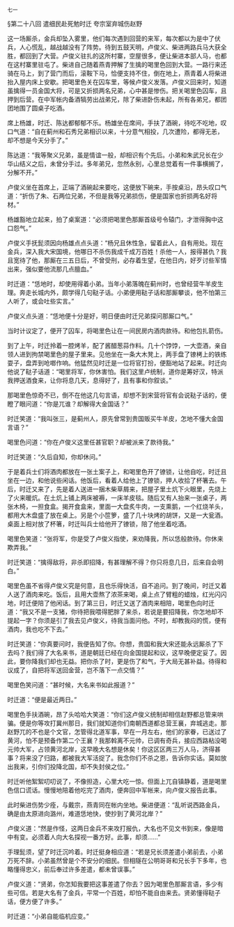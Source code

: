     七一 

   §第二十八回 遣细民赴死勉时迁 夸宗室弃城伤赵野

   这一场厮杀，金兵却坠入雾里，他们每次遇到回营的来军，每次都以为是中了伏兵，人心慌乱，越战越没有了阵势。待到五鼓天明，卢俊义、柴进两路兵马大获全胜，都回到了大营。卢俊义驻扎的这所村寨，空屋很多，便让柴进本部人马，也都在这村寨里驻屯了。柴进自己随着燕青押解了生擒的喝里色回到大营。一路行来还骑在马上，到了营门而后，滚鞍下马，恰便支持不住，倒在地上，燕青着人将柴进抬入屋内床上安歇。把喝里色关在囚车里，等候卢俊义发落。卢俊义回来时，知道虽擒得一员金国大将，可是又折损两名兄弟，心中甚是惨伤。把关喝里色囚车，且押到后营。在中军帐内备酒犒劳出战弟兄，除了柴进卧伤未起，所有各弟兄，都团团地围了圆桌子吃酒。

   席上杨雄，时迁、陈达都郁郁不乐。杨雄坐在席间，手扶了酒碗，待吃不吃地，叹口气道：“自在蓟州和石秀兄弟相识以来，十分意气相投，几次遭险，都得无恙，却不想是今天分手了。”

   陈达道：“我等聚义兄弟，虽是情谊一般，却相识有个先后。小弟和朱武兄长在少华山结义之后，未曾分手过。多年弟兄，忽然永别，心里总觉着有一件事横搁了，分解不开。”

   卢俊义坐在首席上，正端了酒碗起来要吃，这便放下碗来，手按桌沿，昂头叹口气道：“折伤了朱、石两位兄弟，不但是我等兄弟损伤，便是国家也折损两名好将材。”

   杨雄豁地立起来，拍了桌案道：“必须把喝里色那厮首级号令辕门，才泄得胸中这口怨气。”

   卢俊义手抚髭须因向杨雄点点头道：“杨兄且休性急，留着此人，自有用处。现在金兵，深入我大宋国境，他哪日不杀伤我成千成万百姓！杀他一人，报得甚仇？我且宽待了他，那厮在三五日后，不曾受刑，必存着生望，在他日内，好歹讨些军情出来，强似要他流那几点膻血。”

   时迁道：“恁地时，却使用得着小弟。当年小弟落魄在蓟州时，也曾经营牛羊皮生理。奔走长城内外，颇学得几句鞑子话。小弟便用鞑子话和那厮攀谈，他不怕第三人听了，或会吐些实言。”

   卢俊义点头道：“恁地便十分是好，明日便由时迁兄弟探问那厮口气。”

   当时计议定了，便开了囚车，将喝里色让在一间民房内酒肉款待。和他包扎箭伤。

   到了上午，时迁拎着一腔烤羊，配了酱醋葱蒜作料。几十个饽饽，一大壶酒，亲自领人进到拘禁喝里色的屋子里来。见他坐在一条大木凳上，两手盘了镣栲上的铁练耍子，盘弄到呛啷作响。他猛然见时迁是一位将官打扮，便豁地站了起来。时迁向他说了鞑子话道：“喝里将军，你休害怕。我们这里卢统制，道你是筹好汉，特派我押送酒食来，让你将息几天，息得好了，且有事和你叙谈。”

   那喝里色惊奇不已，倒不在他这几句言语，却想不到宋营将官有会说鞑子话的，便瞪了眼问道：“你是兀谁？却解得大金国话？”

   时迁笑道：“我叫张三，是蓟州人，原先曾常到贵国贩买牛羊皮，怎地不懂大金国言语？”

   喝里色问道：“你在卢俊义这里任甚官职？却被派来了款待我。”

   时迁笑道：“久后自知，你却休问。”

   于是着兵士们将酒肉都放在一张土案子上，和喝里色开了镣锁，让他自吃，时迁且坐在一边，和他说些闲话。他饭后，看着人给他上了镣锁，押人收拾了杯箸去。午后，时迁又来了，先是着人送进一捆木柴草屑来，把屋子里土炕下火眼里，先烧上了火来暖炕。在土炕上铺上两床被褥，一床羊皮毯。随后又有人抬来一张桌子，两张木椅，一担食盒。揭开食盒来，里面一大盘炙牛肉，一支熏鹅，一个红烧羊头，都用大木盘盛了放在桌上。另是个小笸箩，盛了几十块烤的胡饼，又是一大瓮酒。桌面上相对放了杯箸，时迁叫兵士给他开了镣锁，陪了他坐着吃酒。

   喝里色笑道：“张将军，你是受了卢俊义指使，来劝降我，所以恁般款待。你休来欺弄我。”

   时迁笑道：“擒得敌将，非杀即招降，有甚理解不得？你只将息几日，后来自会明白。”

   喝里色虽不省得卢俊义究是何意，且也乐得快活，自不追问。到了晚间，时迁又着人送了酒肉来吃。饭后，且用大壶熬了浓茶来喝，桌上点了臂粗的蜡烛，红光闪闪地，时迁便陪了他闲话。到了第三日，时迁又送了酒肉来相陪，喝里色向时迁道：“我又不是一支猪，你待把我喂得肥胖了来杀，若说是要招降我，你怎地却不提起一字？你须是引了我去见卢俊义，待我当面问他。不时，却教我闷的慌，便有酒肉，我也吃不下去。”

   时迁笑道：“你真要问时，我便告知了你。你想，贵国和我大宋还能永远厮杀了下去吗？我们得了大名来书，道是朝廷已经在向金国提起和议，这早晚便定妥了。因此，要你降我们却也无益。把你杀了时，更是伤了和气，于大局无甚补益。待得和议成了，自把将军送回金营，岂不落下一点交情？”

   喝里色笑问道：“甚时候，大名来书如此报道？”

   时迁道：“便是最近两日。”

   喝里色手扶酒碗，昂了头哈哈大笑道：“你们这卢俊义统制却相信赵野都总管来哄骗。便是你等攻打冀州那日，我们就知道你们南朝西道都总营王襄，弃城逃走。那赵野兀的不也是个文官，怎管得北道军事，早在一月左右，他们的家眷，已送过了黄河，怕不是预备作第二个王襄？我那斡离不元帅，已调有奇兵，接应西路粘没喝元帅大军，占领黄河北岸，这早晚大名想是休矣！你这区区两三万人马，济得甚事？将来没了归路，都被我大军活捉了。我念你们不杀之恩，告诉你实话。莫如放出我来，引你们投降北国，却不失封侯之位。”

   时迁听他絮絮叨叨说了，不像担造，心里大吃一惊。但面上兀自镇静着，道是喝里色信口谎话。慢慢地陪着他吃完了酒肉，便奔回中军帐来，向卢俊义报告此事。

   此时柴进伤势少痊，与戴宗，燕青同在帐内坐地。柴进便道：“乱听说西路金兵，确是由太原进向潞州，难道恁地快，使抄到了黄河北岸？”

   卢俊义道：“然是作怪，这两日金兵不来攻打报仇，大名也不见文书到来，像是暗中有变。必须着人向大名探视一番方好。此事，却须……”

   手理髭须，望了时迁沉吟着。时迁挺身相应道：“若是兄长须差遣小弟前去，小弟万死不辞。小弟虽然曾是个不安分的细民。但相隧在公明哥哥和兄长手下多年，也略懂得忠义，前后奉过许多差遣，都未曾误事。”

   卢俊义道：“贤弟，你怎知我要把这事差遣了你去？因为喝里色那厮言语，多少有些可信。若是大名有了金兵，平常一个百姓，却怕不能自由来去。贤弟懂得鞑子话，便方便了许多。”

   时迁道：“小弟自能临机应变。”

